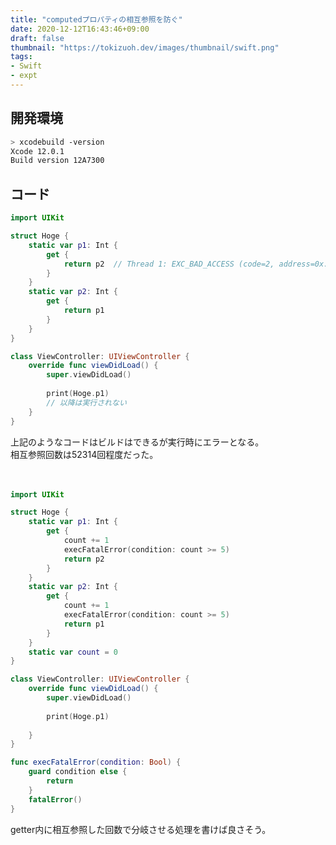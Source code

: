 ```yaml
---
title: "computedプロパティの相互参照を防ぐ"
date: 2020-12-12T16:43:46+09:00
draft: false
thumbnail: "https://tokizuoh.dev/images/thumbnail/swift.png"
tags:
- Swift
- expt
---
```

  
<!--more-->  
  
## 開発環境  
  
```bash
> xcodebuild -version
Xcode 12.0.1
Build version 12A7300
```
  
## コード
  
```swift
import UIKit

struct Hoge {
    static var p1: Int {
        get {
            return p2  // Thread 1: EXC_BAD_ACCESS (code=2, address=0x...)
        }
    }
    static var p2: Int {
        get {
            return p1
        }
    }
}

class ViewController: UIViewController {
    override func viewDidLoad() {
        super.viewDidLoad()
        
        print(Hoge.p1)
        // 以降は実行されない
    }
}
```
  
上記のようなコードはビルドはできるが実行時にエラーとなる。  
相互参照回数は52314回程度だった。  
  
　
  
```swift
import UIKit

struct Hoge {
    static var p1: Int {
        get {
            count += 1
            execFatalError(condition: count >= 5)
            return p2
        }
    }
    static var p2: Int {
        get {
            count += 1
            execFatalError(condition: count >= 5)
            return p1
        }
    }
    static var count = 0
}

class ViewController: UIViewController {
    override func viewDidLoad() {
        super.viewDidLoad()
        
        print(Hoge.p1)
    
    }
}

func execFatalError(condition: Bool) {
    guard condition else {
        return
    }
    fatalError()
}
```
  
getter内に相互参照した回数で分岐させる処理を書けば良さそう。  
  